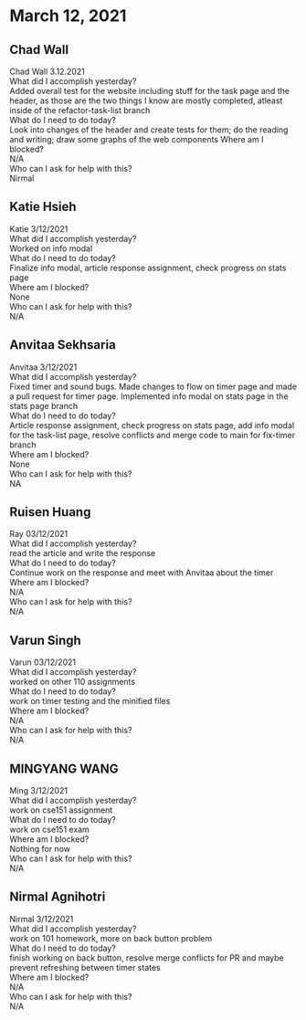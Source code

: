 # March 12, 2021

## Chad Wall
Chad Wall 3.12.2021\
What did I accomplish yesterday?\
Added overall test for the website including stuff for the task page and the header, as those are the two things I know are mostly completed, atleast inside of the refactor-task-list branch\
What do I need to do today?\
Look into changes of the header and create tests for them; do the reading and writing; draw some graphs of the web components
Where am I blocked?\
N/A\
Who can I ask for help with this?\
Nirmal

## Katie Hsieh 
Katie 3/12/2021\
What did I accomplish yesterday?\
Worked on info modal\
What do I need to do today?\
Finalize info modal, article response assignment, check progress on stats page\
Where am I blocked?\
None\
Who can I ask for help with this?\
N/A

## Anvitaa Sekhsaria 
Anvitaa 3/12/2021\
What did I accomplish yesterday?\
Fixed timer and sound bugs. Made changes to flow on timer page and made a pull request for timer page. Implemented info modal on stats page in the stats page branch\
What do I need to do today?\
Article response assignment, check progress on stats page, add info modal for the task-list page, resolve conflicts and merge code to main for fix-timer branch\
Where am I blocked?\
None\
Who can I ask for help with this?\
NA 

## Ruisen Huang
Ray 03/12/2021\
 What did I accomplish yesterday?\
read the article and write the response\
 What do I need to do today?\
Continue work on the response and meet with Anvitaa about the timer\
 Where am I blocked?\
N/A\
 Who can I ask for help with this?\
N/A

## Varun Singh
Varun 03/12/2021\
 What did I accomplish yesterday?\
worked on other 110 assignments\
 What do I need to do today?\
work on timer testing and the minified files\
 Where am I blocked?\
N/A\
 Who can I ask for help with this?\
N/A

## MINGYANG WANG
Ming 3/12/2021\
 What did I accomplish yesterday?\
work on cse151 assignment\
 What do I need to do today?\
work on cse151 exam\
 Where am I blocked?\
Nothing for now\
 Who can I ask for help with this?\
N/A

## Nirmal Agnihotri
Nirmal 3/12/2021\
 What did I accomplish yesterday?\
work on 101 homework, more on back button problem\
 What do I need to do today?\
finish working on back button, resolve merge conflicts for PR and maybe prevent refreshing between timer states\
 Where am I blocked?\
N/A\
 Who can I ask for help with this?\
N/A